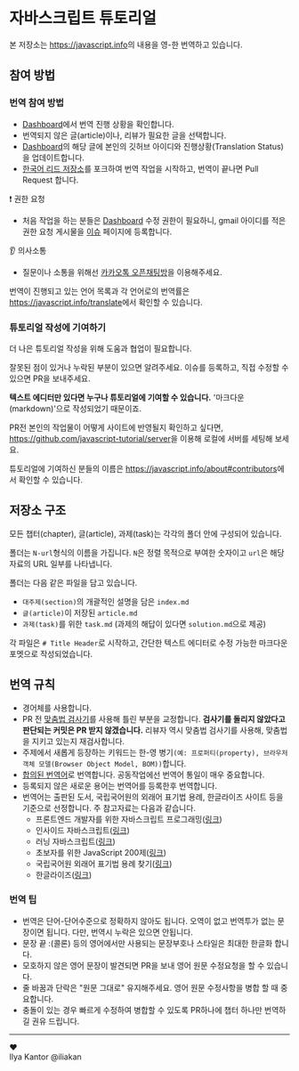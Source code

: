 # 자바스크립트 튜토리얼

본 저장소는 <https://javascript.info>의 내용을 영-한 번역하고 있습니다.

## 참여 방법

### 번역 참여 방법

- [Dashboard](https://docs.google.com/spreadsheets/d/1fYaEI8vz26N3R2VaxrlNnk9fMQ8zIy4RpvjRp4jZd0Q/edit#gid=0)에서 번역 진행 상황을 확인합니다.
- 번역되지 않은 글(article)이나, 리뷰가 필요한 글을 선택합니다.
- [Dashboard](https://docs.google.com/spreadsheets/d/1fYaEI8vz26N3R2VaxrlNnk9fMQ8zIy4RpvjRp4jZd0Q/edit#gid=0)의 해당 글에 본인의 깃허브 아이디와 진행상황(Translation Status)을 업데이트합니다.
- [한국어 리드 저장소](https://github.com/javascript-tutorial/ko.javascript.info)를 포크하여 번역 작업을 시작하고, 번역이 끝나면 Pull Request 합니다. 

:exclamation: 권한 요청
- 처음 작업을 하는 분들은 [Dashboard](https://docs.google.com/spreadsheets/d/1fYaEI8vz26N3R2VaxrlNnk9fMQ8zIy4RpvjRp4jZd0Q/edit#gid=0) 수정 권한이 필요하니, gmail 아이디를 적은 권한 요청 게시물을 [이슈](https://github.com/Violet-Bora-Lee/javascript-tutorial-ko/issues) 페이지에 등록합니다.

👂 의사소통
- 질문이나 소통을 위해선 [카카오톡 오픈채팅방](https://open.kakao.com/o/gSBnoLab)을 이용해주세요.

번역이 진행되고 있는 언어 목록과 각 언어로의 번역률은 <https://javascript.info/translate>에서 확인할 수 있습니다.
### 튜토리얼 작성에 기여하기

더 나은 튜토리얼 작성을 위해 도움과 협업이 필요합니다.

잘못된 점이 있거나 누락된 부분이 있으면 알려주세요. 이슈를 등록하고, 직접 수정할 수 있으면 PR을 보내주세요.

**텍스트 에디터만 있다면 누구나 튜토리얼에 기여할 수 있습니다.** '마크다운(markdown)'으로 작성되었기 때문이죠.

PR전 본인의 작업물이 어떻게 사이트에 반영될지 확인하고 싶다면, <https://github.com/javascript-tutorial/server>을 이용해 로컬에 서버를 세팅해 보세요. 

튜토리얼에 기여하신 분들의 이름은 <https://javascript.info/about#contributors>에서 확인할 수 있습니다.

## 저장소 구조

모든 챕터(chapter), 글(article), 과제(task)는 각각의 폴더 안에 구성되어 있습니다.

폴더는 `N-url`형식의 이름을 가집니다. `N`은 정렬 목적으로 부여한 숫자이고 `url`은 해당 자료의 URL 일부를 나타냅니다.

폴더는 다음 같은 파일을 담고 있습니다.

  - `대주제(section)`의 개괄적인 설명을 담은 `index.md`
  - `글(article)`이 저장된 `article.md`
  - `과제(task)`를 위한 `task.md` (과제의 해답이 있다면 `solution.md`으로 제공)

각 파일은 `# Title Header`로 시작하고, 간단한 텍스트 에디터로 수정 가능한 마크다운 포멧으로 작성되었습니다.

## 번역 규칙

* 경어체를 사용합니다.
* PR 전 [맞춤법 검사기](http://speller.cs.pusan.ac.kr/)를 사용해 틀린 부분을 교정합니다. **검사기를 돌리지 않았다고 판단되는 커밋은 PR 받지 않겠습니다.** 리뷰자 역시 맞춤법 검사기를 사용해, 맞춤법을 지키고 있는지 재검사합니다. 
* 주제에서 새롭게 등장하는 키워드는 한-영 병기`(예: 프로퍼티(property), 브라우저 객체 모델(Browser Object Model, BOM))`합니다.
* [합의된 번역어](https://docs.google.com/spreadsheets/d/1fYaEI8vz26N3R2VaxrlNnk9fMQ8zIy4RpvjRp4jZd0Q/edit#gid=1401860741)로 번역합니다. 공동작업에선 번역어 통일이 매우 중요합니다.
* 등록되지 않은 새로운 용어는 번역어를 등록한후 번역합니다.
* 번역어는 출판된 도서, 국립국어원의 외래어 표기법 용례, 한글라이즈 사이트 등을 기준으로 선정합니다. 주 참고자료는 다음과 같습니다.
  * 프론트엔드 개발자를 위한 자바스크립트 프로그래밍([링크](https://www.kyobobook.co.kr/product/detailViewKor.laf?ejkGb=KOR&mallGb=KOR&barcode=9788966260768&orderClick=LIK&Kc=))
  * 인사이드 자바스크립트([링크](https://www.kyobobook.co.kr/product/detailViewKor.laf?mallGb=KOR&ejkGb=KOR&barcode=9788968480652))
  * 러닝 자바스크립트([링크](https://www.kyobobook.co.kr/product/detailViewKor.laf?mallGb=KOR&ejkGb=KOR&barcode=9788968483387))
  * 초보자를 위한 JavaScript 200제([링크](http://www.yes24.com/Product/Goods/70746749?Acode=101))
  * 국립국어원 외래어 표기법 용례 찾기([링크](http://www.korean.go.kr/front/foreignSpell/foreignSpellList.do?mn_id=96))
  * 한글라이즈([링크](https://hangulize.org/))


### 번역 팁

- 번역은 단어-단어수준으로 정확하지 않아도 됩니다. 오역이 없고 번역투가 없는 문장이면 됩니다. 다만, 번역시 누락은 있으면 안됩니다.
- 문장 끝 :(콜론) 등의 영어에서만 사용되는 문장부호나 스타일은 최대한 한글화 합니다.
- 모호하지 않은 영어 문장이 발견되면 PR을 보내 영어 원문 수정요청을 할 수 있습니다.
- 줄 바꿈과 단락은 "원문 그대로" 유지해주세요. 영어 원문 수정사항을 병합 할 때 중요합니다.
- 충돌이 있는 경우 빠르게 수정하여 병합할 수 있도록 PR하나에 챕터 하나만 번역하길 권유 드립니다. 
---
♥  
Ilya Kantor @iliakan
